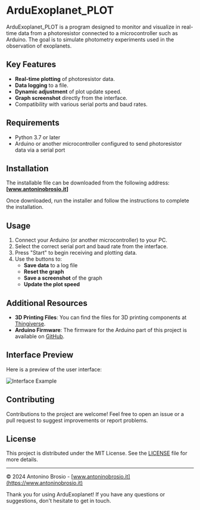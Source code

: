 # ArduExoplanet_PLOT

ArduExoplanet_PLOT is a program designed to monitor and visualize in real-time data from a photoresistor connected to a microcontroller such as Arduino. The goal is to simulate photometry experiments used in the observation of exoplanets.

## Key Features

- **Real-time plotting** of photoresistor data.
- **Data logging** to a file.
- **Dynamic adjustment** of plot update speed.
- **Graph screenshot** directly from the interface.
- Compatibility with various serial ports and baud rates.

## Requirements

- Python 3.7 or later
- Arduino or another microcontroller configured to send photoresistor data via a serial port

## Installation

The installable file can be downloaded from the following address:  
**[www.antoninobrosio.it]**

Once downloaded, run the installer and follow the instructions to complete the installation.

## Usage

1. Connect your Arduino (or another microcontroller) to your PC.
2. Select the correct serial port and baud rate from the interface.
3. Press "Start" to begin receiving and plotting data.
4. Use the buttons to:
   - **Save data** to a log file
   - **Reset the graph**
   - **Save a screenshot** of the graph
   - **Update the plot speed**

## Additional Resources

- **3D Printing Files**: You can find the files for 3D printing components at [Thingiverse](https://www.thingiverse.com/thing:6888870).
- **Arduino Firmware**: The firmware for the Arduino part of this project is available on [GitHub](https://github.com/abrosio/ArduExoplanet).

## Interface Preview

Here is a preview of the user interface:

![Interface Example](screenshot.png)

## Contributing

Contributions to the project are welcome! Feel free to open an issue or a pull request to suggest improvements or report problems.

## License

This project is distributed under the MIT License. See the [LICENSE](LICENSE) file for more details.

---

© 2024 Antonino Brosio - [www.antoninobrosio.it](https://www.antoninobrosio.it)

Thank you for using ArduExoplanet! If you have any questions or suggestions, don't hesitate to get in touch.
